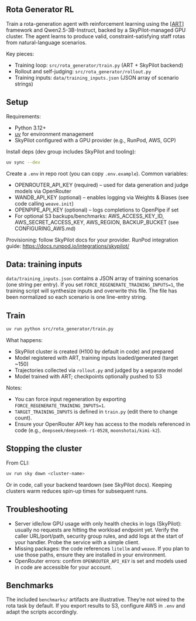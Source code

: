 ## Rota Generator RL

Train a rota-generation agent with reinforcement learning using the [[ART](https://github.com/openpipe/art)] framework and Qwen2.5-3B-Instruct, backed by a SkyPilot-managed GPU cluster. The agent learns to produce valid, constraint-satisfying staff rotas from natural-language scenarios.

Key pieces:
- Training loop: `src/rota_generator/train.py` (ART + SkyPilot backend)
- Rollout and self-judging: `src/rota_generator/rollout.py`
- Training inputs: `data/training_inputs.json` (JSON array of scenario strings)

## Setup

Requirements:
- Python 3.12+
- [uv](https://docs.astral.sh/uv/getting-started/installation/) for environment management
- SkyPilot configured with a GPU provider (e.g., RunPod, AWS, GCP)

Install deps (dev group includes SkyPilot and tooling):

```bash
uv sync --dev
```

Create a `.env` in repo root (you can copy `.env.example`). Common variables:
- OPENROUTER_API_KEY (required) – used for data generation and judge models via OpenRouter
- WANDB_API_KEY (optional) – enables logging via Weights & Biases (see code calling `weave.init`)
- OPENPIPE_API_KEY (optional) – logs completions to OpenPipe if set
- For optional S3 backups/benchmarks: AWS_ACCESS_KEY_ID, AWS_SECRET_ACCESS_KEY, AWS_REGION, BACKUP_BUCKET (see CONFIGURING_AWS.md)

Provisioning: follow SkyPilot docs for your provider. RunPod integration guide: https://docs.runpod.io/integrations/skypilot/

## Data: training inputs

`data/training_inputs.json` contains a JSON array of training scenarios (one string per entry). If you set `FORCE_REGENERATE_TRAINING_INPUTS=1`, the training script will synthesize inputs and overwrite this file. The file has been normalized so each scenario is one line-entry string.

## Train

```bash
uv run python src/rota_generator/train.py
```

What happens:
- SkyPilot cluster is created (H100 by default in code) and prepared
- Model registered with ART, training inputs loaded/generated (target ~150)
- Trajectories collected via `rollout.py` and judged by a separate model
- Model trained with ART; checkpoints optionally pushed to S3

Notes:
- You can force input regeneration by exporting `FORCE_REGENERATE_TRAINING_INPUTS=1`.
- `TARGET_TRAINING_INPUTS` is defined in `train.py` (edit there to change count).
- Ensure your OpenRouter API key has access to the models referenced in code (e.g., `deepseek/deepseek-r1-0528`, `moonshotai/kimi-k2`).

## Stopping the cluster

From CLI:

```bash
uv run sky down <cluster-name>
```

Or in code, call your backend teardown (see SkyPilot docs). Keeping clusters warm reduces spin-up times for subsequent runs.

## Troubleshooting

- Server idle/low GPU usage with only health checks in logs (SkyPilot): usually no requests are hitting the workload endpoint yet. Verify the caller URL/port/path, security group rules, and add logs at the start of your handler. Probe the service with a simple client.
- Missing packages: the code references `litellm` and `weave`. If you plan to use those paths, ensure they are installed in your environment.
- OpenRouter errors: confirm `OPENROUTER_API_KEY` is set and models used in code are accessible for your account.

## Benchmarks

The included `benchmarks/` artifacts are illustrative. They’re not wired to the rota task by default. If you export results to S3, configure AWS in `.env` and adapt the scripts accordingly.

